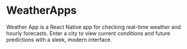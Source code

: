 # WeatherApps
Weather App is a React Native app for checking real-time weather and hourly forecasts. Enter a city to view current conditions and future predictions with a sleek, modern interface.
